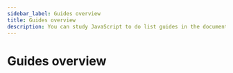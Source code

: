 ```yaml
---
sidebar_label: Guides overview
title: Guides overview
description: You can study JavaScript to do list guides in the documentation of the DHTMLX JavaScript To Do List library. Browse developer guides and API reference, try out code examples and live demos, and download a free 30-day evaluation version of DHTMLX To Do List.
---
```


# Guides overview
